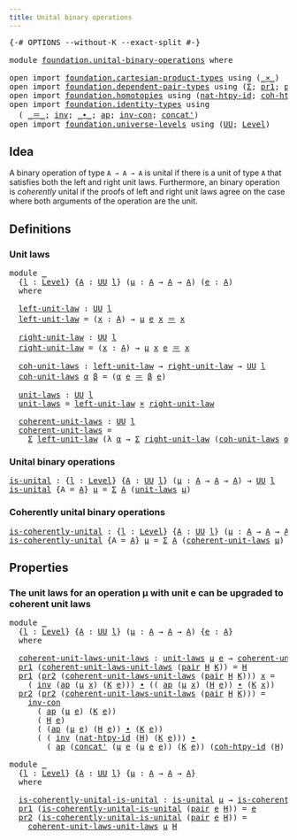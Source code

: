 ```yaml
---
title: Unital binary operations
---
```


<pre class="Agda"><a id="50" class="Symbol">{-#</a> <a id="54" class="Keyword">OPTIONS</a> <a id="62" class="Pragma">--without-K</a> <a id="74" class="Pragma">--exact-split</a> <a id="88" class="Symbol">#-}</a>

<a id="93" class="Keyword">module</a> <a id="100" href="foundation.unital-binary-operations.html" class="Module">foundation.unital-binary-operations</a> <a id="136" class="Keyword">where</a>

<a id="143" class="Keyword">open</a> <a id="148" class="Keyword">import</a> <a id="155" href="foundation.cartesian-product-types.html" class="Module">foundation.cartesian-product-types</a> <a id="190" class="Keyword">using</a> <a id="196" class="Symbol">(</a><a id="197" href="foundation-core.cartesian-product-types.html#590" class="Function Operator">_×_</a><a id="200" class="Symbol">)</a>
<a id="202" class="Keyword">open</a> <a id="207" class="Keyword">import</a> <a id="214" href="foundation.dependent-pair-types.html" class="Module">foundation.dependent-pair-types</a> <a id="246" class="Keyword">using</a> <a id="252" class="Symbol">(</a><a id="253" href="foundation-core.dependent-pair-types.html#515" class="Record">Σ</a><a id="254" class="Symbol">;</a> <a id="256" href="foundation-core.dependent-pair-types.html#605" class="Field">pr1</a><a id="259" class="Symbol">;</a> <a id="261" href="foundation-core.dependent-pair-types.html#617" class="Field">pr2</a><a id="264" class="Symbol">;</a> <a id="266" href="foundation-core.dependent-pair-types.html#588" class="InductiveConstructor">pair</a><a id="270" class="Symbol">)</a>
<a id="272" class="Keyword">open</a> <a id="277" class="Keyword">import</a> <a id="284" href="foundation.homotopies.html" class="Module">foundation.homotopies</a> <a id="306" class="Keyword">using</a> <a id="312" class="Symbol">(</a><a id="313" href="foundation-core.homotopies.html#4339" class="Function">nat-htpy-id</a><a id="324" class="Symbol">;</a> <a id="326" href="foundation-core.homotopies.html#4566" class="Function">coh-htpy-id</a><a id="337" class="Symbol">)</a>
<a id="339" class="Keyword">open</a> <a id="344" class="Keyword">import</a> <a id="351" href="foundation.identity-types.html" class="Module">foundation.identity-types</a> <a id="377" class="Keyword">using</a>
  <a id="385" class="Symbol">(</a> <a id="387" href="foundation-core.identity-types.html#1865" class="Function Operator">_＝_</a><a id="390" class="Symbol">;</a> <a id="392" href="foundation-core.identity-types.html#2729" class="Function">inv</a><a id="395" class="Symbol">;</a> <a id="397" href="foundation-core.identity-types.html#2425" class="Function Operator">_∙_</a><a id="400" class="Symbol">;</a> <a id="402" href="foundation-core.identity-types.html#4003" class="Function">ap</a><a id="404" class="Symbol">;</a> <a id="406" href="foundation-core.identity-types.html#4565" class="Function">inv-con</a><a id="413" class="Symbol">;</a> <a id="415" href="foundation-core.identity-types.html#2564" class="Function">concat&#39;</a><a id="422" class="Symbol">)</a>
<a id="424" class="Keyword">open</a> <a id="429" class="Keyword">import</a> <a id="436" href="foundation.universe-levels.html" class="Module">foundation.universe-levels</a> <a id="463" class="Keyword">using</a> <a id="469" class="Symbol">(</a><a id="470" href="foundation-core.universe-levels.html#235" class="Primitive">UU</a><a id="472" class="Symbol">;</a> <a id="474" href="Agda.Primitive.html#597" class="Postulate">Level</a><a id="479" class="Symbol">)</a>
</pre>
## Idea

A binary operation of type `A → A → A` is unital if there is a unit of type `A` that satisfies both the left and right unit laws. Furthermore, an binary operation is _coherently_ unital if the proofs of left and right unit laws agree on the case where both arguments of the operation are the unit.

## Definitions

### Unit laws

<pre class="Agda"><a id="833" class="Keyword">module</a> <a id="840" href="foundation.unital-binary-operations.html#840" class="Module">_</a>
  <a id="844" class="Symbol">{</a><a id="845" href="foundation.unital-binary-operations.html#845" class="Bound">l</a> <a id="847" class="Symbol">:</a> <a id="849" href="Agda.Primitive.html#597" class="Postulate">Level</a><a id="854" class="Symbol">}</a> <a id="856" class="Symbol">{</a><a id="857" href="foundation.unital-binary-operations.html#857" class="Bound">A</a> <a id="859" class="Symbol">:</a> <a id="861" href="foundation-core.universe-levels.html#235" class="Primitive">UU</a> <a id="864" href="foundation.unital-binary-operations.html#845" class="Bound">l</a><a id="865" class="Symbol">}</a> <a id="867" class="Symbol">(</a><a id="868" href="foundation.unital-binary-operations.html#868" class="Bound">μ</a> <a id="870" class="Symbol">:</a> <a id="872" href="foundation.unital-binary-operations.html#857" class="Bound">A</a> <a id="874" class="Symbol">→</a> <a id="876" href="foundation.unital-binary-operations.html#857" class="Bound">A</a> <a id="878" class="Symbol">→</a> <a id="880" href="foundation.unital-binary-operations.html#857" class="Bound">A</a><a id="881" class="Symbol">)</a> <a id="883" class="Symbol">(</a><a id="884" href="foundation.unital-binary-operations.html#884" class="Bound">e</a> <a id="886" class="Symbol">:</a> <a id="888" href="foundation.unital-binary-operations.html#857" class="Bound">A</a><a id="889" class="Symbol">)</a>
  <a id="893" class="Keyword">where</a>
  
  <a id="904" href="foundation.unital-binary-operations.html#904" class="Function">left-unit-law</a> <a id="918" class="Symbol">:</a> <a id="920" href="foundation-core.universe-levels.html#235" class="Primitive">UU</a> <a id="923" href="foundation.unital-binary-operations.html#845" class="Bound">l</a>
  <a id="927" href="foundation.unital-binary-operations.html#904" class="Function">left-unit-law</a> <a id="941" class="Symbol">=</a> <a id="943" class="Symbol">(</a><a id="944" href="foundation.unital-binary-operations.html#944" class="Bound">x</a> <a id="946" class="Symbol">:</a> <a id="948" href="foundation.unital-binary-operations.html#857" class="Bound">A</a><a id="949" class="Symbol">)</a> <a id="951" class="Symbol">→</a> <a id="953" href="foundation.unital-binary-operations.html#868" class="Bound">μ</a> <a id="955" href="foundation.unital-binary-operations.html#884" class="Bound">e</a> <a id="957" href="foundation.unital-binary-operations.html#944" class="Bound">x</a> <a id="959" href="foundation-core.identity-types.html#1865" class="Function Operator">＝</a> <a id="961" href="foundation.unital-binary-operations.html#944" class="Bound">x</a>

  <a id="966" href="foundation.unital-binary-operations.html#966" class="Function">right-unit-law</a> <a id="981" class="Symbol">:</a> <a id="983" href="foundation-core.universe-levels.html#235" class="Primitive">UU</a> <a id="986" href="foundation.unital-binary-operations.html#845" class="Bound">l</a>
  <a id="990" href="foundation.unital-binary-operations.html#966" class="Function">right-unit-law</a> <a id="1005" class="Symbol">=</a> <a id="1007" class="Symbol">(</a><a id="1008" href="foundation.unital-binary-operations.html#1008" class="Bound">x</a> <a id="1010" class="Symbol">:</a> <a id="1012" href="foundation.unital-binary-operations.html#857" class="Bound">A</a><a id="1013" class="Symbol">)</a> <a id="1015" class="Symbol">→</a> <a id="1017" href="foundation.unital-binary-operations.html#868" class="Bound">μ</a> <a id="1019" href="foundation.unital-binary-operations.html#1008" class="Bound">x</a> <a id="1021" href="foundation.unital-binary-operations.html#884" class="Bound">e</a> <a id="1023" href="foundation-core.identity-types.html#1865" class="Function Operator">＝</a> <a id="1025" href="foundation.unital-binary-operations.html#1008" class="Bound">x</a>

  <a id="1030" href="foundation.unital-binary-operations.html#1030" class="Function">coh-unit-laws</a> <a id="1044" class="Symbol">:</a> <a id="1046" href="foundation.unital-binary-operations.html#904" class="Function">left-unit-law</a> <a id="1060" class="Symbol">→</a> <a id="1062" href="foundation.unital-binary-operations.html#966" class="Function">right-unit-law</a> <a id="1077" class="Symbol">→</a> <a id="1079" href="foundation-core.universe-levels.html#235" class="Primitive">UU</a> <a id="1082" href="foundation.unital-binary-operations.html#845" class="Bound">l</a>
  <a id="1086" href="foundation.unital-binary-operations.html#1030" class="Function">coh-unit-laws</a> <a id="1100" href="foundation.unital-binary-operations.html#1100" class="Bound">α</a> <a id="1102" href="foundation.unital-binary-operations.html#1102" class="Bound">β</a> <a id="1104" class="Symbol">=</a> <a id="1106" class="Symbol">(</a><a id="1107" href="foundation.unital-binary-operations.html#1100" class="Bound">α</a> <a id="1109" href="foundation.unital-binary-operations.html#884" class="Bound">e</a> <a id="1111" href="foundation-core.identity-types.html#1865" class="Function Operator">＝</a> <a id="1113" href="foundation.unital-binary-operations.html#1102" class="Bound">β</a> <a id="1115" href="foundation.unital-binary-operations.html#884" class="Bound">e</a><a id="1116" class="Symbol">)</a>

  <a id="1121" href="foundation.unital-binary-operations.html#1121" class="Function">unit-laws</a> <a id="1131" class="Symbol">:</a> <a id="1133" href="foundation-core.universe-levels.html#235" class="Primitive">UU</a> <a id="1136" href="foundation.unital-binary-operations.html#845" class="Bound">l</a>
  <a id="1140" href="foundation.unital-binary-operations.html#1121" class="Function">unit-laws</a> <a id="1150" class="Symbol">=</a> <a id="1152" href="foundation.unital-binary-operations.html#904" class="Function">left-unit-law</a> <a id="1166" href="foundation-core.cartesian-product-types.html#590" class="Function Operator">×</a> <a id="1168" href="foundation.unital-binary-operations.html#966" class="Function">right-unit-law</a>

  <a id="1186" href="foundation.unital-binary-operations.html#1186" class="Function">coherent-unit-laws</a> <a id="1205" class="Symbol">:</a> <a id="1207" href="foundation-core.universe-levels.html#235" class="Primitive">UU</a> <a id="1210" href="foundation.unital-binary-operations.html#845" class="Bound">l</a>
  <a id="1214" href="foundation.unital-binary-operations.html#1186" class="Function">coherent-unit-laws</a> <a id="1233" class="Symbol">=</a>
    <a id="1239" href="foundation-core.dependent-pair-types.html#515" class="Record">Σ</a> <a id="1241" href="foundation.unital-binary-operations.html#904" class="Function">left-unit-law</a> <a id="1255" class="Symbol">(λ</a> <a id="1258" href="foundation.unital-binary-operations.html#1258" class="Bound">α</a> <a id="1260" class="Symbol">→</a> <a id="1262" href="foundation-core.dependent-pair-types.html#515" class="Record">Σ</a> <a id="1264" href="foundation.unital-binary-operations.html#966" class="Function">right-unit-law</a> <a id="1279" class="Symbol">(</a><a id="1280" href="foundation.unital-binary-operations.html#1030" class="Function">coh-unit-laws</a> <a id="1294" href="foundation.unital-binary-operations.html#1258" class="Bound">α</a><a id="1295" class="Symbol">))</a>
</pre>
### Unital binary operations

<pre class="Agda"><a id="is-unital"></a><a id="1341" href="foundation.unital-binary-operations.html#1341" class="Function">is-unital</a> <a id="1351" class="Symbol">:</a> <a id="1353" class="Symbol">{</a><a id="1354" href="foundation.unital-binary-operations.html#1354" class="Bound">l</a> <a id="1356" class="Symbol">:</a> <a id="1358" href="Agda.Primitive.html#597" class="Postulate">Level</a><a id="1363" class="Symbol">}</a> <a id="1365" class="Symbol">{</a><a id="1366" href="foundation.unital-binary-operations.html#1366" class="Bound">A</a> <a id="1368" class="Symbol">:</a> <a id="1370" href="foundation-core.universe-levels.html#235" class="Primitive">UU</a> <a id="1373" href="foundation.unital-binary-operations.html#1354" class="Bound">l</a><a id="1374" class="Symbol">}</a> <a id="1376" class="Symbol">(</a><a id="1377" href="foundation.unital-binary-operations.html#1377" class="Bound">μ</a> <a id="1379" class="Symbol">:</a> <a id="1381" href="foundation.unital-binary-operations.html#1366" class="Bound">A</a> <a id="1383" class="Symbol">→</a> <a id="1385" href="foundation.unital-binary-operations.html#1366" class="Bound">A</a> <a id="1387" class="Symbol">→</a> <a id="1389" href="foundation.unital-binary-operations.html#1366" class="Bound">A</a><a id="1390" class="Symbol">)</a> <a id="1392" class="Symbol">→</a> <a id="1394" href="foundation-core.universe-levels.html#235" class="Primitive">UU</a> <a id="1397" href="foundation.unital-binary-operations.html#1354" class="Bound">l</a>
<a id="1399" href="foundation.unital-binary-operations.html#1341" class="Function">is-unital</a> <a id="1409" class="Symbol">{</a><a id="1410" class="Argument">A</a> <a id="1412" class="Symbol">=</a> <a id="1414" href="foundation.unital-binary-operations.html#1414" class="Bound">A</a><a id="1415" class="Symbol">}</a> <a id="1417" href="foundation.unital-binary-operations.html#1417" class="Bound">μ</a> <a id="1419" class="Symbol">=</a> <a id="1421" href="foundation-core.dependent-pair-types.html#515" class="Record">Σ</a> <a id="1423" href="foundation.unital-binary-operations.html#1414" class="Bound">A</a> <a id="1425" class="Symbol">(</a><a id="1426" href="foundation.unital-binary-operations.html#1121" class="Function">unit-laws</a> <a id="1436" href="foundation.unital-binary-operations.html#1417" class="Bound">μ</a><a id="1437" class="Symbol">)</a>
</pre>
### Coherently unital binary operations

<pre class="Agda"><a id="is-coherently-unital"></a><a id="1493" href="foundation.unital-binary-operations.html#1493" class="Function">is-coherently-unital</a> <a id="1514" class="Symbol">:</a> <a id="1516" class="Symbol">{</a><a id="1517" href="foundation.unital-binary-operations.html#1517" class="Bound">l</a> <a id="1519" class="Symbol">:</a> <a id="1521" href="Agda.Primitive.html#597" class="Postulate">Level</a><a id="1526" class="Symbol">}</a> <a id="1528" class="Symbol">{</a><a id="1529" href="foundation.unital-binary-operations.html#1529" class="Bound">A</a> <a id="1531" class="Symbol">:</a> <a id="1533" href="foundation-core.universe-levels.html#235" class="Primitive">UU</a> <a id="1536" href="foundation.unital-binary-operations.html#1517" class="Bound">l</a><a id="1537" class="Symbol">}</a> <a id="1539" class="Symbol">(</a><a id="1540" href="foundation.unital-binary-operations.html#1540" class="Bound">μ</a> <a id="1542" class="Symbol">:</a> <a id="1544" href="foundation.unital-binary-operations.html#1529" class="Bound">A</a> <a id="1546" class="Symbol">→</a> <a id="1548" href="foundation.unital-binary-operations.html#1529" class="Bound">A</a> <a id="1550" class="Symbol">→</a> <a id="1552" href="foundation.unital-binary-operations.html#1529" class="Bound">A</a><a id="1553" class="Symbol">)</a> <a id="1555" class="Symbol">→</a> <a id="1557" href="foundation-core.universe-levels.html#235" class="Primitive">UU</a> <a id="1560" href="foundation.unital-binary-operations.html#1517" class="Bound">l</a>
<a id="1562" href="foundation.unital-binary-operations.html#1493" class="Function">is-coherently-unital</a> <a id="1583" class="Symbol">{</a><a id="1584" class="Argument">A</a> <a id="1586" class="Symbol">=</a> <a id="1588" href="foundation.unital-binary-operations.html#1588" class="Bound">A</a><a id="1589" class="Symbol">}</a> <a id="1591" href="foundation.unital-binary-operations.html#1591" class="Bound">μ</a> <a id="1593" class="Symbol">=</a> <a id="1595" href="foundation-core.dependent-pair-types.html#515" class="Record">Σ</a> <a id="1597" href="foundation.unital-binary-operations.html#1588" class="Bound">A</a> <a id="1599" class="Symbol">(</a><a id="1600" href="foundation.unital-binary-operations.html#1186" class="Function">coherent-unit-laws</a> <a id="1619" href="foundation.unital-binary-operations.html#1591" class="Bound">μ</a><a id="1620" class="Symbol">)</a>
</pre>
## Properties

### The unit laws for an operation μ with unit e can be upgraded to coherent unit laws

<pre class="Agda"><a id="1738" class="Keyword">module</a> <a id="1745" href="foundation.unital-binary-operations.html#1745" class="Module">_</a>
  <a id="1749" class="Symbol">{</a><a id="1750" href="foundation.unital-binary-operations.html#1750" class="Bound">l</a> <a id="1752" class="Symbol">:</a> <a id="1754" href="Agda.Primitive.html#597" class="Postulate">Level</a><a id="1759" class="Symbol">}</a> <a id="1761" class="Symbol">{</a><a id="1762" href="foundation.unital-binary-operations.html#1762" class="Bound">A</a> <a id="1764" class="Symbol">:</a> <a id="1766" href="foundation-core.universe-levels.html#235" class="Primitive">UU</a> <a id="1769" href="foundation.unital-binary-operations.html#1750" class="Bound">l</a><a id="1770" class="Symbol">}</a> <a id="1772" class="Symbol">(</a><a id="1773" href="foundation.unital-binary-operations.html#1773" class="Bound">μ</a> <a id="1775" class="Symbol">:</a> <a id="1777" href="foundation.unital-binary-operations.html#1762" class="Bound">A</a> <a id="1779" class="Symbol">→</a> <a id="1781" href="foundation.unital-binary-operations.html#1762" class="Bound">A</a> <a id="1783" class="Symbol">→</a> <a id="1785" href="foundation.unital-binary-operations.html#1762" class="Bound">A</a><a id="1786" class="Symbol">)</a> <a id="1788" class="Symbol">{</a><a id="1789" href="foundation.unital-binary-operations.html#1789" class="Bound">e</a> <a id="1791" class="Symbol">:</a> <a id="1793" href="foundation.unital-binary-operations.html#1762" class="Bound">A</a><a id="1794" class="Symbol">}</a>
  <a id="1798" class="Keyword">where</a>

  <a id="1807" href="foundation.unital-binary-operations.html#1807" class="Function">coherent-unit-laws-unit-laws</a> <a id="1836" class="Symbol">:</a> <a id="1838" href="foundation.unital-binary-operations.html#1121" class="Function">unit-laws</a> <a id="1848" href="foundation.unital-binary-operations.html#1773" class="Bound">μ</a> <a id="1850" href="foundation.unital-binary-operations.html#1789" class="Bound">e</a> <a id="1852" class="Symbol">→</a> <a id="1854" href="foundation.unital-binary-operations.html#1186" class="Function">coherent-unit-laws</a> <a id="1873" href="foundation.unital-binary-operations.html#1773" class="Bound">μ</a> <a id="1875" href="foundation.unital-binary-operations.html#1789" class="Bound">e</a>
  <a id="1879" href="foundation-core.dependent-pair-types.html#605" class="Field">pr1</a> <a id="1883" class="Symbol">(</a><a id="1884" href="foundation.unital-binary-operations.html#1807" class="Function">coherent-unit-laws-unit-laws</a> <a id="1913" class="Symbol">(</a><a id="1914" href="foundation-core.dependent-pair-types.html#588" class="InductiveConstructor">pair</a> <a id="1919" href="foundation.unital-binary-operations.html#1919" class="Bound">H</a> <a id="1921" href="foundation.unital-binary-operations.html#1921" class="Bound">K</a><a id="1922" class="Symbol">))</a> <a id="1925" class="Symbol">=</a> <a id="1927" href="foundation.unital-binary-operations.html#1919" class="Bound">H</a>
  <a id="1931" href="foundation-core.dependent-pair-types.html#605" class="Field">pr1</a> <a id="1935" class="Symbol">(</a><a id="1936" href="foundation-core.dependent-pair-types.html#617" class="Field">pr2</a> <a id="1940" class="Symbol">(</a><a id="1941" href="foundation.unital-binary-operations.html#1807" class="Function">coherent-unit-laws-unit-laws</a> <a id="1970" class="Symbol">(</a><a id="1971" href="foundation-core.dependent-pair-types.html#588" class="InductiveConstructor">pair</a> <a id="1976" href="foundation.unital-binary-operations.html#1976" class="Bound">H</a> <a id="1978" href="foundation.unital-binary-operations.html#1978" class="Bound">K</a><a id="1979" class="Symbol">)))</a> <a id="1983" href="foundation.unital-binary-operations.html#1983" class="Bound">x</a> <a id="1985" class="Symbol">=</a>
    <a id="1991" class="Symbol">(</a> <a id="1993" href="foundation-core.identity-types.html#2729" class="Function">inv</a> <a id="1997" class="Symbol">(</a><a id="1998" href="foundation-core.identity-types.html#4003" class="Function">ap</a> <a id="2001" class="Symbol">(</a><a id="2002" href="foundation.unital-binary-operations.html#1773" class="Bound">μ</a> <a id="2004" href="foundation.unital-binary-operations.html#1983" class="Bound">x</a><a id="2005" class="Symbol">)</a> <a id="2007" class="Symbol">(</a><a id="2008" href="foundation.unital-binary-operations.html#1978" class="Bound">K</a> <a id="2010" href="foundation.unital-binary-operations.html#1789" class="Bound">e</a><a id="2011" class="Symbol">)))</a> <a id="2015" href="foundation-core.identity-types.html#2425" class="Function Operator">∙</a> <a id="2017" class="Symbol">((</a> <a id="2020" href="foundation-core.identity-types.html#4003" class="Function">ap</a> <a id="2023" class="Symbol">(</a><a id="2024" href="foundation.unital-binary-operations.html#1773" class="Bound">μ</a> <a id="2026" href="foundation.unital-binary-operations.html#1983" class="Bound">x</a><a id="2027" class="Symbol">)</a> <a id="2029" class="Symbol">(</a><a id="2030" href="foundation.unital-binary-operations.html#1976" class="Bound">H</a> <a id="2032" href="foundation.unital-binary-operations.html#1789" class="Bound">e</a><a id="2033" class="Symbol">))</a> <a id="2036" href="foundation-core.identity-types.html#2425" class="Function Operator">∙</a> <a id="2038" class="Symbol">(</a><a id="2039" href="foundation.unital-binary-operations.html#1978" class="Bound">K</a> <a id="2041" href="foundation.unital-binary-operations.html#1983" class="Bound">x</a><a id="2042" class="Symbol">))</a>
  <a id="2047" href="foundation-core.dependent-pair-types.html#617" class="Field">pr2</a> <a id="2051" class="Symbol">(</a><a id="2052" href="foundation-core.dependent-pair-types.html#617" class="Field">pr2</a> <a id="2056" class="Symbol">(</a><a id="2057" href="foundation.unital-binary-operations.html#1807" class="Function">coherent-unit-laws-unit-laws</a> <a id="2086" class="Symbol">(</a><a id="2087" href="foundation-core.dependent-pair-types.html#588" class="InductiveConstructor">pair</a> <a id="2092" href="foundation.unital-binary-operations.html#2092" class="Bound">H</a> <a id="2094" href="foundation.unital-binary-operations.html#2094" class="Bound">K</a><a id="2095" class="Symbol">)))</a> <a id="2099" class="Symbol">=</a>
    <a id="2105" href="foundation-core.identity-types.html#4565" class="Function">inv-con</a>
      <a id="2119" class="Symbol">(</a> <a id="2121" href="foundation-core.identity-types.html#4003" class="Function">ap</a> <a id="2124" class="Symbol">(</a><a id="2125" href="foundation.unital-binary-operations.html#1773" class="Bound">μ</a> <a id="2127" href="foundation.unital-binary-operations.html#1789" class="Bound">e</a><a id="2128" class="Symbol">)</a> <a id="2130" class="Symbol">(</a><a id="2131" href="foundation.unital-binary-operations.html#2094" class="Bound">K</a> <a id="2133" href="foundation.unital-binary-operations.html#1789" class="Bound">e</a><a id="2134" class="Symbol">))</a>
      <a id="2143" class="Symbol">(</a> <a id="2145" href="foundation.unital-binary-operations.html#2092" class="Bound">H</a> <a id="2147" href="foundation.unital-binary-operations.html#1789" class="Bound">e</a><a id="2148" class="Symbol">)</a>
      <a id="2156" class="Symbol">(</a> <a id="2158" class="Symbol">(</a><a id="2159" href="foundation-core.identity-types.html#4003" class="Function">ap</a> <a id="2162" class="Symbol">(</a><a id="2163" href="foundation.unital-binary-operations.html#1773" class="Bound">μ</a> <a id="2165" href="foundation.unital-binary-operations.html#1789" class="Bound">e</a><a id="2166" class="Symbol">)</a> <a id="2168" class="Symbol">(</a><a id="2169" href="foundation.unital-binary-operations.html#2092" class="Bound">H</a> <a id="2171" href="foundation.unital-binary-operations.html#1789" class="Bound">e</a><a id="2172" class="Symbol">))</a> <a id="2175" href="foundation-core.identity-types.html#2425" class="Function Operator">∙</a> <a id="2177" class="Symbol">(</a><a id="2178" href="foundation.unital-binary-operations.html#2094" class="Bound">K</a> <a id="2180" href="foundation.unital-binary-operations.html#1789" class="Bound">e</a><a id="2181" class="Symbol">))</a>
      <a id="2190" class="Symbol">(</a> <a id="2192" class="Symbol">(</a> <a id="2194" href="foundation-core.identity-types.html#2729" class="Function">inv</a> <a id="2198" class="Symbol">(</a><a id="2199" href="foundation-core.homotopies.html#4339" class="Function">nat-htpy-id</a> <a id="2211" class="Symbol">(</a><a id="2212" href="foundation.unital-binary-operations.html#2092" class="Bound">H</a><a id="2213" class="Symbol">)</a> <a id="2215" class="Symbol">(</a><a id="2216" href="foundation.unital-binary-operations.html#2094" class="Bound">K</a> <a id="2218" href="foundation.unital-binary-operations.html#1789" class="Bound">e</a><a id="2219" class="Symbol">)))</a> <a id="2223" href="foundation-core.identity-types.html#2425" class="Function Operator">∙</a>
        <a id="2233" class="Symbol">(</a> <a id="2235" href="foundation-core.identity-types.html#4003" class="Function">ap</a> <a id="2238" class="Symbol">(</a><a id="2239" href="foundation-core.identity-types.html#2564" class="Function">concat&#39;</a> <a id="2247" class="Symbol">(</a><a id="2248" href="foundation.unital-binary-operations.html#1773" class="Bound">μ</a> <a id="2250" href="foundation.unital-binary-operations.html#1789" class="Bound">e</a> <a id="2252" class="Symbol">(</a><a id="2253" href="foundation.unital-binary-operations.html#1773" class="Bound">μ</a> <a id="2255" href="foundation.unital-binary-operations.html#1789" class="Bound">e</a> <a id="2257" href="foundation.unital-binary-operations.html#1789" class="Bound">e</a><a id="2258" class="Symbol">))</a> <a id="2261" class="Symbol">(</a><a id="2262" href="foundation.unital-binary-operations.html#2094" class="Bound">K</a> <a id="2264" href="foundation.unital-binary-operations.html#1789" class="Bound">e</a><a id="2265" class="Symbol">))</a> <a id="2268" class="Symbol">(</a><a id="2269" href="foundation-core.homotopies.html#4566" class="Function">coh-htpy-id</a> <a id="2281" class="Symbol">(</a><a id="2282" href="foundation.unital-binary-operations.html#2092" class="Bound">H</a><a id="2283" class="Symbol">)</a> <a id="2285" href="foundation.unital-binary-operations.html#1789" class="Bound">e</a><a id="2286" class="Symbol">)))</a>

<a id="2291" class="Keyword">module</a> <a id="2298" href="foundation.unital-binary-operations.html#2298" class="Module">_</a>
  <a id="2302" class="Symbol">{</a><a id="2303" href="foundation.unital-binary-operations.html#2303" class="Bound">l</a> <a id="2305" class="Symbol">:</a> <a id="2307" href="Agda.Primitive.html#597" class="Postulate">Level</a><a id="2312" class="Symbol">}</a> <a id="2314" class="Symbol">{</a><a id="2315" href="foundation.unital-binary-operations.html#2315" class="Bound">A</a> <a id="2317" class="Symbol">:</a> <a id="2319" href="foundation-core.universe-levels.html#235" class="Primitive">UU</a> <a id="2322" href="foundation.unital-binary-operations.html#2303" class="Bound">l</a><a id="2323" class="Symbol">}</a> <a id="2325" class="Symbol">{</a><a id="2326" href="foundation.unital-binary-operations.html#2326" class="Bound">μ</a> <a id="2328" class="Symbol">:</a> <a id="2330" href="foundation.unital-binary-operations.html#2315" class="Bound">A</a> <a id="2332" class="Symbol">→</a> <a id="2334" href="foundation.unital-binary-operations.html#2315" class="Bound">A</a> <a id="2336" class="Symbol">→</a> <a id="2338" href="foundation.unital-binary-operations.html#2315" class="Bound">A</a><a id="2339" class="Symbol">}</a>
  <a id="2343" class="Keyword">where</a>

  <a id="2352" href="foundation.unital-binary-operations.html#2352" class="Function">is-coherently-unital-is-unital</a> <a id="2383" class="Symbol">:</a> <a id="2385" href="foundation.unital-binary-operations.html#1341" class="Function">is-unital</a> <a id="2395" href="foundation.unital-binary-operations.html#2326" class="Bound">μ</a> <a id="2397" class="Symbol">→</a> <a id="2399" href="foundation.unital-binary-operations.html#1493" class="Function">is-coherently-unital</a> <a id="2420" href="foundation.unital-binary-operations.html#2326" class="Bound">μ</a>
  <a id="2424" href="foundation-core.dependent-pair-types.html#605" class="Field">pr1</a> <a id="2428" class="Symbol">(</a><a id="2429" href="foundation.unital-binary-operations.html#2352" class="Function">is-coherently-unital-is-unital</a> <a id="2460" class="Symbol">(</a><a id="2461" href="foundation-core.dependent-pair-types.html#588" class="InductiveConstructor">pair</a> <a id="2466" href="foundation.unital-binary-operations.html#2466" class="Bound">e</a> <a id="2468" href="foundation.unital-binary-operations.html#2468" class="Bound">H</a><a id="2469" class="Symbol">))</a> <a id="2472" class="Symbol">=</a> <a id="2474" href="foundation.unital-binary-operations.html#2466" class="Bound">e</a>
  <a id="2478" href="foundation-core.dependent-pair-types.html#617" class="Field">pr2</a> <a id="2482" class="Symbol">(</a><a id="2483" href="foundation.unital-binary-operations.html#2352" class="Function">is-coherently-unital-is-unital</a> <a id="2514" class="Symbol">(</a><a id="2515" href="foundation-core.dependent-pair-types.html#588" class="InductiveConstructor">pair</a> <a id="2520" href="foundation.unital-binary-operations.html#2520" class="Bound">e</a> <a id="2522" href="foundation.unital-binary-operations.html#2522" class="Bound">H</a><a id="2523" class="Symbol">))</a> <a id="2526" class="Symbol">=</a>
    <a id="2532" href="foundation.unital-binary-operations.html#1807" class="Function">coherent-unit-laws-unit-laws</a> <a id="2561" href="foundation.unital-binary-operations.html#2326" class="Bound">μ</a> <a id="2563" href="foundation.unital-binary-operations.html#2522" class="Bound">H</a>
</pre>
